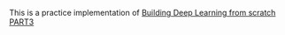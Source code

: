This is a practice implementation of [Building Deep Learning from scratch PART3](https://www.oreilly.co.jp/books/9784873119069/)
